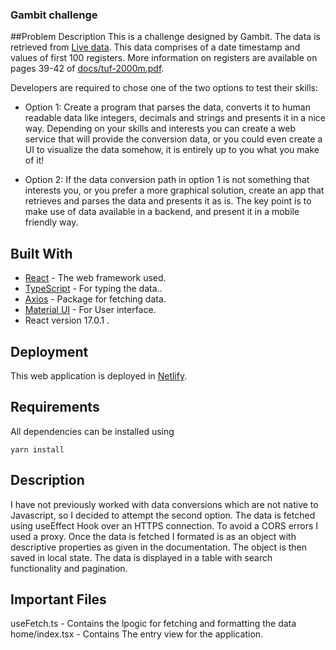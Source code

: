 ### Gambit challenge

##Problem Description
This is a challenge designed by Gambit. The data is retrieved from [Live data](http://tuftuf.gambitlabs.fi/feed.txt). This data comprises of a date timestamp and values of first 100 registers. More information on registers are available on pages 39-42 of [docs/tuf-2000m.pdf](https://github.com/gambit-labs/tuf-2000m/blob/master/docs/tuf-2000m.pdf).

Developers are required to chose one of the two options to test their skills:

- Option 1:
  Create a program that parses the data, converts it to human readable data like integers, decimals and strings and presents it in a nice way. Depending on your skills and interests you can create a web service that will provide the conversion data, or you could even create a UI to visualize the data somehow, it is entirely up to you what you make of it!

- Option 2:
  If the data conversion path in option 1 is not something that interests you, or you prefer a more graphical solution, create an app that retrieves and parses the data and presents it as is. The key point is to make use of data available in a backend, and present it in a mobile friendly way.

## Built With

- [React](https://reactjs.org/) - The web framework used.
- [TypeScript](https://www.typescriptlang.org/) - For typing the data..
- [Axios](https://www.npmjs.com/package/axios) - Package for fetching data.
- [Material UI](https://d3js.org) - For User interface.
- React version 17.0.1 .

## Deployment

This web application is deployed in [Netlify](https://dominic-gambit-challenge.netlify.app/).

## Requirements

All dependencies can be installed using

```
yarn install
```

## Description

I have not previously worked with data conversions which are not native to Javascript, so I decided to attempt the second option. The data is fetched using useEffect Hook over an HTTPS connection. To avoid a CORS errors I used a proxy. Once the data is fetched I formated is as an object with descriptive properties as given in the documentation. The object is then saved in local state. The data is displayed in a table with search functionality and pagination.

## Important Files

useFetch.ts - Contains the lpogic for fetching and formatting the data
home/index.tsx - Contains The entry view for the application.
